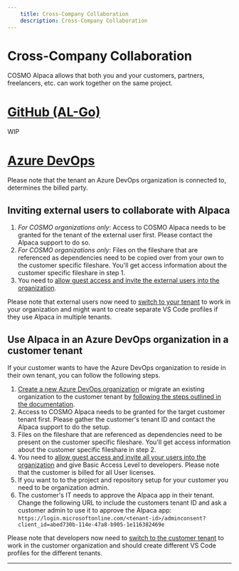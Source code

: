 ```yaml
---
    title: Cross-Company Collaboration
    description: Cross-Company Collaboration
---
```


# Cross-Company Collaboration

COSMO Alpaca allows that both you and your customers, partners, freelancers, etc. can work together on the same project.
# [**GitHub (AL-Go)**](#tab/github)
WIP

# [**Azure DevOps**](#tab/azdevops)

Please note that the tenant an Azure DevOps organization is connected to, determines the billed party.

## Inviting external users to collaborate with Alpaca

1. *For COSMO organizations only*: Access to COSMO Alpaca needs to be granted for the tenant of the external user first. Please contact the Alpaca support to do so.
1. *For COSMO organizations only*: Files on the fileshare that are referenced as dependencies need to be copied over from your own to the customer specific fileshare. You'll get access information about the customer specific fileshare in step 1.
1. You need to [allow guest access and invite the external users into the organization](https://learn.microsoft.com/en-us/azure/devops/organizations/accounts/add-external-user?view=azure-devops).

Please note that external users now need to [switch to your tenant](vsc-extension/tenant.md) to work in your organization and might want to create separate VS Code profiles if they use Alpaca in multiple tenants.


## Use Alpaca in an Azure DevOps organization in a customer tenant

If your customer wants to have the Azure DevOps organization to reside in their own tenant, you can follow the following steps.

1. [Create a new Azure DevOps organization](https://learn.microsoft.com/en-us/azure/devops/organizations/accounts/create-organization?view=azure-devops) or migrate an existing organization to the customer tenant by [following the steps outlined in the documentation](https://learn.microsoft.com/en-us/azure/devops/organizations/accounts/change-azure-ad-connection?view=azure-devops).
1. Access to COSMO Alpaca needs to be granted for the target customer tenant first. Please gather the customer's tenant ID and contact the Alpaca support to do the setup.
1. Files on the fileshare that are referenced as dependencies need to be present on the customer specific fileshare. You'll get access information about the customer specific fileshare in step 2.
1. You need to [allow guest access and invite all your users into the organization](https://learn.microsoft.com/en-us/azure/devops/organizations/accounts/add-external-user?view=azure-devops) and give Basic Access Level to developers. Please note that the customer is billed for all User licenses.
1. If you want to to the project and repository setup for your customer you need to be organization admin.
1. The customer's IT needs to approve the Alpaca app in their tenant. Change the following URL to include the customers tenant ID and ask a customer admin to use it to approve the Alpaca app: `https://login.microsoftonline.com/<tenant-id>/adminconsent?client_id=abed730b-114e-47a8-b905-1e116382469e`

Please note that developers now need to [switch to the customer tenant](vsc-extension/tenant.md) to work in the customer organization and should create different VS Code profiles for the different tenants.

---

